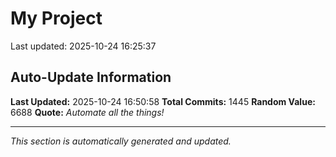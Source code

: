 # My Project


Last updated: 2025-10-24 16:25:37












































































































































































































































































































































































































































































































































































































































































































































































































































































































































































































































































































































































































































































































































































































































































































































































































































































































































































































































































































## Auto-Update Information

**Last Updated:** 2025-10-24 16:50:58
**Total Commits:** 1445
**Random Value:** 6688
**Quote:** _Automate all the things!_

---
_This section is automatically generated and updated._